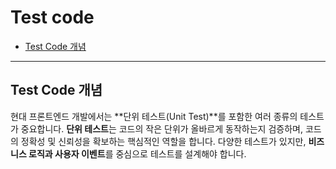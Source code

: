 # Test code

- [Test Code 개념](#test-code-개념)

---

## Test Code 개념

현대 프론트엔드 개발에서는 **단위 테스트(Unit Test)**를 포함한 여러 종류의 테스트가 중요합니다. **단위 테스트**는 코드의 작은 단위가 올바르게 동작하는지 검증하며, 코드의 정확성 및 신뢰성을 확보하는 핵심적인 역할을 합니다. 다양한 테스트가 있지만, **비즈니스 로직과 사용자 이벤트**를 중심으로 테스트를 설계해야 합니다.
